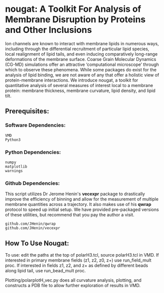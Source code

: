 # nougat: A Toolkit For Analysis of Membrane Disruption by Proteins and Other Inclusions

Ion channels are known to interact with membrane lipids in numerous ways, including through the differential recruitment of particular lipid species, local realignment of lipid tails, and even inducing comparatively long-range deformations of the membrane surface. Coarse Grain Molecular Dynamics (CG-MD) simulations offer an attractive ‘computational microscope’ through which to observe these phenomena. While some packages do exist for the analysis of lipid binding, we are not aware of any that offer a holistic view of protein-membrane interactions. We introduce nougat, a toolkit for quantitative analysis of several measures of interest local to a membrane protein: membrane thickness, membrane curvature, lipid density, and lipid tilt. 

## Prerequisites:

### Software Dependencies:
```
VMD
Python3
```

### Python Dependencies:
```
numpy
matplotlib
warnings
```

### Github Dependencies:
This script utilizes Dr Jerome Henin's **vecexpr** package to drastically improve the efficiency of binning and allow for the measurement of multiple membrane quantities across a trajectory. It also makes use of his **qwrap** protocol to speed up initial setup. We have provided pre-packaged versions of these utilities, but recommend that you pay the author a visit.
```
github.com/JHenin/qwrap
github.com/JHenin/vecexpr
```

## How To Use Nougat:


To use: edit the paths at the top of polarH3.tcl, source polarH3.tcl in VMD. If interested in primary membrane fields (z1, z2, z0, z+) use run_field_mult proc. If interested in fields z1, z2, and z+ as defined by different beads along lipid tail, use run_bead_mult proc. 

Plotting/polarplotH_vec.py does all curvature analysis, plotting, and constructs a PDB file to allow further exploration of results in VMD.
